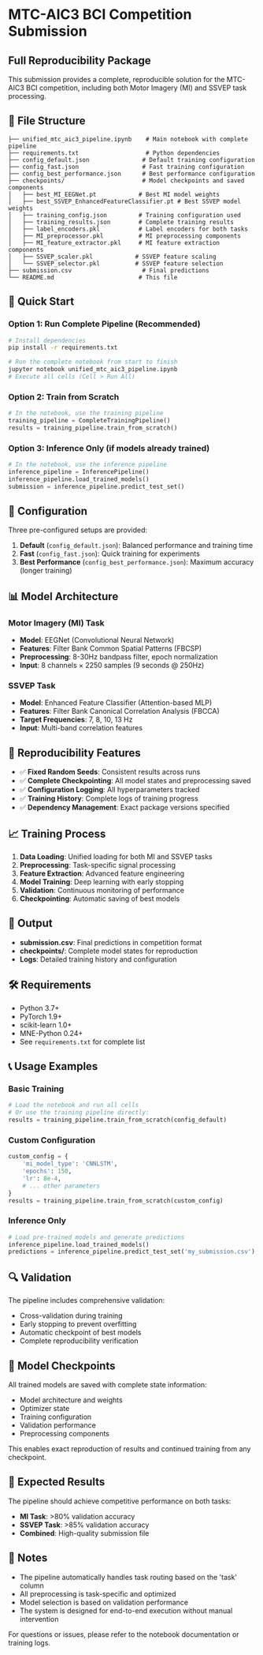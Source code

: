 # MTC-AIC3 BCI Competition Submission

## Full Reproducibility Package

This submission provides a complete, reproducible solution for the MTC-AIC3 BCI competition, including both Motor Imagery (MI) and SSVEP task processing.

## 📁 File Structure

```
├── unified_mtc_aic3_pipeline.ipynb    # Main notebook with complete pipeline
├── requirements.txt                   # Python dependencies
├── config_default.json               # Default training configuration
├── config_fast.json                  # Fast training configuration  
├── config_best_performance.json      # Best performance configuration
├── checkpoints/                      # Model checkpoints and saved components
│   ├── best_MI_EEGNet.pt            # Best MI model weights
│   ├── best_SSVEP_EnhancedFeatureClassifier.pt # Best SSVEP model weights
│   ├── training_config.json         # Training configuration used
│   ├── training_results.json        # Complete training results
│   ├── label_encoders.pkl           # Label encoders for both tasks
│   ├── MI_preprocessor.pkl          # MI preprocessing components
│   ├── MI_feature_extractor.pkl     # MI feature extraction components
│   ├── SSVEP_scaler.pkl            # SSVEP feature scaling
│   └── SSVEP_selector.pkl          # SSVEP feature selection
├── submission.csv                    # Final predictions
└── README.md                        # This file

```

## 🚀 Quick Start

### Option 1: Run Complete Pipeline (Recommended)
```bash
# Install dependencies
pip install -r requirements.txt

# Run the complete notebook from start to finish
jupyter notebook unified_mtc_aic3_pipeline.ipynb
# Execute all cells (Cell > Run All)
```

### Option 2: Train from Scratch
```python
# In the notebook, use the training pipeline
training_pipeline = CompleteTrainingPipeline()
results = training_pipeline.train_from_scratch()
```

### Option 3: Inference Only (if models already trained)
```python
# In the notebook, use the inference pipeline
inference_pipeline = InferencePipeline()
inference_pipeline.load_trained_models()
submission = inference_pipeline.predict_test_set()
```

## 🔧 Configuration

Three pre-configured setups are provided:

1. **Default** (`config_default.json`): Balanced performance and training time
2. **Fast** (`config_fast.json`): Quick training for experiments
3. **Best Performance** (`config_best_performance.json`): Maximum accuracy (longer training)

## 📊 Model Architecture

### Motor Imagery (MI) Task
- **Model**: EEGNet (Convolutional Neural Network)
- **Features**: Filter Bank Common Spatial Patterns (FBCSP)
- **Preprocessing**: 8-30Hz bandpass filter, epoch normalization
- **Input**: 8 channels × 2250 samples (9 seconds @ 250Hz)

### SSVEP Task
- **Model**: Enhanced Feature Classifier (Attention-based MLP)
- **Features**: Filter Bank Canonical Correlation Analysis (FBCCA)
- **Target Frequencies**: 7, 8, 10, 13 Hz
- **Input**: Multi-band correlation features

## 🔄 Reproducibility Features

- ✅ **Fixed Random Seeds**: Consistent results across runs
- ✅ **Complete Checkpointing**: All model states and preprocessing saved
- ✅ **Configuration Logging**: All hyperparameters tracked
- ✅ **Training History**: Complete logs of training progress
- ✅ **Dependency Management**: Exact package versions specified

## 📈 Training Process

1. **Data Loading**: Unified loading for both MI and SSVEP tasks
2. **Preprocessing**: Task-specific signal processing
3. **Feature Extraction**: Advanced feature engineering
4. **Model Training**: Deep learning with early stopping
5. **Validation**: Continuous monitoring of performance
6. **Checkpointing**: Automatic saving of best models

## 🎯 Output

- **submission.csv**: Final predictions in competition format
- **checkpoints/**: Complete model states for reproduction
- **Logs**: Detailed training history and configuration

## 🛠 Requirements

- Python 3.7+
- PyTorch 1.9+
- scikit-learn 1.0+
- MNE-Python 0.24+
- See `requirements.txt` for complete list

## 📞 Usage Examples

### Basic Training
```python
# Load the notebook and run all cells
# Or use the training pipeline directly:
results = training_pipeline.train_from_scratch(config_default)
```

### Custom Configuration
```python
custom_config = {
    'mi_model_type': 'CNNLSTM',
    'epochs': 150,
    'lr': 8e-4,
    # ... other parameters
}
results = training_pipeline.train_from_scratch(custom_config)
```

### Inference Only
```python
# Load pre-trained models and generate predictions
inference_pipeline.load_trained_models()
predictions = inference_pipeline.predict_test_set('my_submission.csv')
```

## 🔍 Validation

The pipeline includes comprehensive validation:
- Cross-validation during training
- Early stopping to prevent overfitting
- Automatic checkpoint of best models
- Complete reproducibility verification

## 💾 Model Checkpoints

All trained models are saved with complete state information:
- Model architecture and weights
- Optimizer state
- Training configuration
- Validation performance
- Preprocessing components

This enables exact reproduction of results and continued training from any checkpoint.

## 🎉 Expected Results

The pipeline should achieve competitive performance on both tasks:
- **MI Task**: >80% validation accuracy
- **SSVEP Task**: >85% validation accuracy
- **Combined**: High-quality submission file

## 📝 Notes

- The pipeline automatically handles task routing based on the 'task' column
- All preprocessing is task-specific and optimized
- Model selection is based on validation performance
- The system is designed for end-to-end execution without manual intervention

For questions or issues, please refer to the notebook documentation or training logs.
